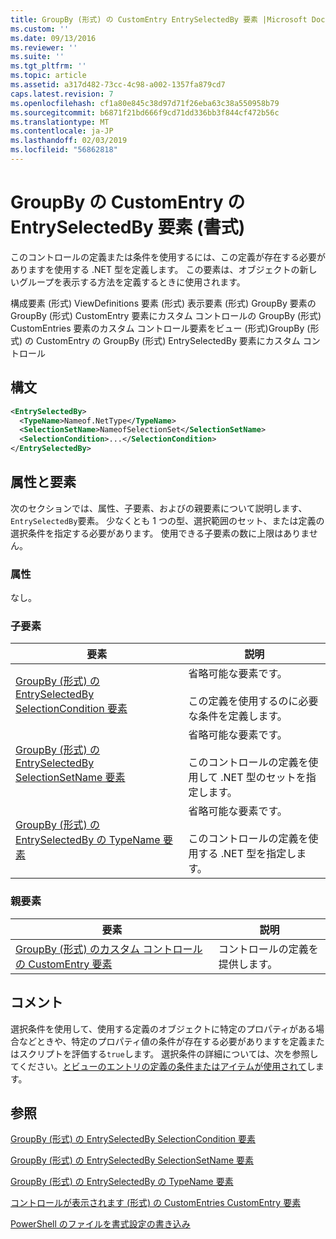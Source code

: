 ```yaml
---
title: GroupBy (形式) の CustomEntry EntrySelectedBy 要素 |Microsoft Docs
ms.custom: ''
ms.date: 09/13/2016
ms.reviewer: ''
ms.suite: ''
ms.tgt_pltfrm: ''
ms.topic: article
ms.assetid: a317d482-73cc-4c98-a002-1357fa879cd7
caps.latest.revision: 7
ms.openlocfilehash: cf1a80e845c38d97d71f26eba63c38a550958b79
ms.sourcegitcommit: b6871f21bd666f9cd71dd336bb3f844cf472b56c
ms.translationtype: MT
ms.contentlocale: ja-JP
ms.lasthandoff: 02/03/2019
ms.locfileid: "56862818"
---
```

# <a name="entryselectedby-element-for-customentry-for-groupby-format"></a>GroupBy の CustomEntry の EntrySelectedBy 要素 (書式)

このコントロールの定義または条件を使用するには、この定義が存在する必要がありますを使用する .NET 型を定義します。 この要素は、オブジェクトの新しいグループを表示する方法を定義するときに使用されます。

構成要素 (形式) ViewDefinitions 要素 (形式) 表示要素 (形式) GroupBy 要素の GroupBy (形式) CustomEntry 要素にカスタム コントロールの GroupBy (形式) CustomEntries 要素のカスタム コントロール要素をビュー (形式)GroupBy (形式) の CustomEntry の GroupBy (形式) EntrySelectedBy 要素にカスタム コントロール

## <a name="syntax"></a>構文

```xml
<EntrySelectedBy>
  <TypeName>Nameof.NetType</TypeName>
  <SelectionSetName>NameofSelectionSet</SelectionSetName>
  <SelectionCondition>...</SelectionCondition>
</EntrySelectedBy>
```

## <a name="attributes-and-elements"></a>属性と要素

次のセクションでは、属性、子要素、およびの親要素について説明します、`EntrySelectedBy`要素。 少なくとも 1 つの型、選択範囲のセット、または定義の選択条件を指定する必要があります。 使用できる子要素の数に上限はありません。

### <a name="attributes"></a>属性

なし。

### <a name="child-elements"></a>子要素

|要素|説明|
|-------------|-----------------|
|[GroupBy (形式) の EntrySelectedBy SelectionCondition 要素](./selectioncondition-element-for-entryselectedby-for-groupby-format.md)|省略可能な要素です。<br /><br /> この定義を使用するのに必要な条件を定義します。|
|[GroupBy (形式) の EntrySelectedBy SelectionSetName 要素](./selectionsetname-element-for-entryselectedby-for-groupby-format.md)|省略可能な要素です。<br /><br /> このコントロールの定義を使用して .NET 型のセットを指定します。|
|[GroupBy (形式) の EntrySelectedBy の TypeName 要素](./typename-element-for-entryselectedby-for-groupby-format.md)|省略可能な要素です。<br /><br /> このコントロールの定義を使用する .NET 型を指定します。|

### <a name="parent-elements"></a>親要素

|要素|説明|
|-------------|-----------------|
|[GroupBy (形式) のカスタム コントロールの CustomEntry 要素](./customentry-element-for-customcontrol-for-groupby-format.md)|コントロールの定義を提供します。|

## <a name="remarks"></a>コメント

選択条件を使用して、使用する定義のオブジェクトに特定のプロパティがある場合などときや、特定のプロパティ値の条件が存在する必要がありますを定義またはスクリプトを評価する`true`します。 選択条件の詳細については、次を参照してください。[とビューのエントリの定義の条件またはアイテムが使用されて](./defining-conditions-for-displaying-data.md)します。

## <a name="see-also"></a>参照

[GroupBy (形式) の EntrySelectedBy SelectionCondition 要素](./selectioncondition-element-for-entryselectedby-for-groupby-format.md)

[GroupBy (形式) の EntrySelectedBy SelectionSetName 要素](./selectionsetname-element-for-entryselectedby-for-groupby-format.md)

[GroupBy (形式) の EntrySelectedBy の TypeName 要素](./typename-element-for-entryselectedby-for-groupby-format.md)

[コントロールが表示されます (形式) の CustomEntries CustomEntry 要素](./customentry-element-for-customentries-for-controls-for-view-format.md)

[PowerShell のファイルを書式設定の書き込み](./writing-a-powershell-formatting-file.md)
